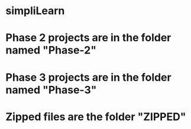 # simpliLearn
# Phase 2 projects are in the folder named "Phase-2" 
# Phase 3 projects are in the folder named "Phase-3"
# Zipped files are the folder "ZIPPED"
